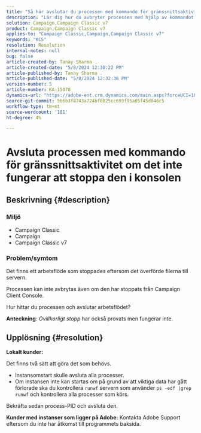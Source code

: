 ```yaml
---
title: "Så här avslutar du processen med kommando för gränssnittsaktivitet om det inte fungerar att stoppa den i konsolen"
description: "Lär dig hur du avbryter processen med hjälp av kommandot shell när du stoppar den i konsolen fungerar inte."
solution: Campaign,Campaign Classic v7
product: Campaign,Campaign Classic v7
applies-to: "Campaign Classic,Campaign,Campaign Classic v7"
keywords: "KCS"
resolution: Resolution
internal-notes: null
bug: false
article-created-by: Tanay Sharma .
article-created-date: "5/8/2024 12:30:22 PM"
article-published-by: Tanay Sharma .
article-published-date: "5/8/2024 12:32:36 PM"
version-number: 5
article-number: KA-15078
dynamics-url: "https://adobe-ent.crm.dynamics.com/main.aspx?forceUCI=1&pagetype=entityrecord&etn=knowledgearticle&id=6a74b4bb-360d-ef11-9f8a-6045bd026dc7"
source-git-commit: 5b6b3f8743a724bf0825cc693f95a05f45d046c5
workflow-type: tm+mt
source-wordcount: '181'
ht-degree: 4%

---
```


# Avsluta processen med kommando för gränssnittsaktivitet om det inte fungerar att stoppa den i konsolen

## Beskrivning {#description}


### <b>Miljö</b>

- Campaign Classic
- Campaign
- Campaign Classic v7




### <b>Problem/symtom</b>

Det finns ett arbetsflöde som stoppades eftersom det överförde filerna till servern.

Processen kan inte avbrytas även om den har stoppats från Campaign Client Console.

Hur hittar du processen och avslutar arbetsflödet?

<b>Anteckning</b>: *Ovillkorligt stopp* har också provats men fungerar inte.


## Upplösning {#resolution}


<b>Lokalt</b><b> kunder:</b>

Det finns två sätt att göra det som behövs.

- Instansomstart skulle avsluta alla processer.
- Om instansen inte kan startas om på grund av att viktiga data har gått förlorade ska du kontrollera `runwf` servern som använder `ps -edf |grep runwf` och kontrollera alla processer som körs.


Bekräfta sedan process-PID och avsluta den.

<b>Kunder med instanser som ligger på Adobe:</b> Kontakta Adobe Support eftersom du inte har åtkomst till programmets baksida.

